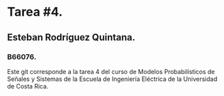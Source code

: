 # Tarea #4.
## Esteban Rodríguez Quintana.
### B66076.

Este git corresponde a la tarea 4 del curso de Modelos Probabilísticos de Señales y Sistemas de la Escuela de Ingeniería Eléctrica de la Universidad de Costa Rica.
